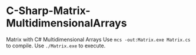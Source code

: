 # C-Sharp-Matrix-MultidimensionalArrays
Matrix with C# Multidimensional Arrays
Use `mcs -out:Matrix.exe Matrix.cs` to compile. Use `./Matrix.exe` to execute.
